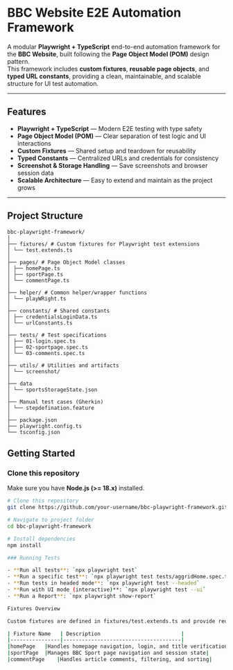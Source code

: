 #  BBC Website E2E Automation Framework

A modular **Playwright + TypeScript** end-to-end automation framework for the **BBC Website**, built following the **Page Object Model (POM)** design pattern.  
This framework includes **custom fixtures**, **reusable page objects**, and **typed URL constants**, providing a clean, maintainable, and scalable structure for UI test automation.

---

##  Features

- **Playwright + TypeScript** — Modern E2E testing with type safety  
- **Page Object Model (POM)** — Clear separation of test logic and UI interactions  
- **Custom Fixtures** — Shared setup and teardown for reusability  
- **Typed Constants** — Centralized URLs and credentials for consistency  
- **Screenshot & Storage Handling** — Save screenshots and browser session data  
- **Scalable Architecture** — Easy to extend and maintain as the project grows  

---

##  Project Structure
```
bbc-playwright-framework/
│
├── fixtures/ # Custom fixtures for Playwright test extensions
│ └── test.extends.ts
│
├── pages/ # Page Object Model classes
│ ├── homePage.ts
│ ├── sportPage.ts
│ └── commentPage.ts
│
├── helper/ # Common helper/wrapper functions
│ └── playWRight.ts
│
├── constants/ # Shared constants
│ ├── credentialsLoginData.ts
│ └── urlConstants.ts
│
├── tests/ # Test specifications
│ ├── 01-login.spec.ts
│ ├── 02-sportpage.spec.ts
│ └── 03-comments.spec.ts
│
├── utils/ # Utilities and artifacts
│ └── screenshot/
│
├── data
│ └── sportsStorageState.json
│
├── Manual test cases (Gherkin)
│ └── stepdefination.feature
│
├── package.json
├── playwright.config.ts
└── tsconfig.json
```


##  Getting Started

### Clone this repository

Make sure you have **Node.js (>= 18.x)** installed.

```bash
# Clone this repository
git clone https://github.com/your-username/bbc-playwright-framework.git

# Navigate to project folder
cd bbc-playwright-framework

# Install dependencies
npm install

### Running Tests

- **Run all tests**: `npx playwright test`
- **Run a specific test**: `npx playwright test tests/aggridHome.spec.ts`
- **Run tests in headed mode**: `npx playwright test --headed`
- **Run with UI mode (interactive)**: `npx playwright test --ui`
- **Run a Report**: `npx playwright show-report`

Fixtures Overview

Custom fixtures are defined in fixtures/test.extends.ts and provide reusable page object instances for cleaner, maintainable tests.

| Fixture Name   | Description                          |
|----------------|--------------------------------------|
|homePage	|Handles homepage navigation, login, and title verification|
|sportPage	|Manages BBC Sport page navigation and session state|
|commentPage	|Handles article comments, filtering, and sorting|
